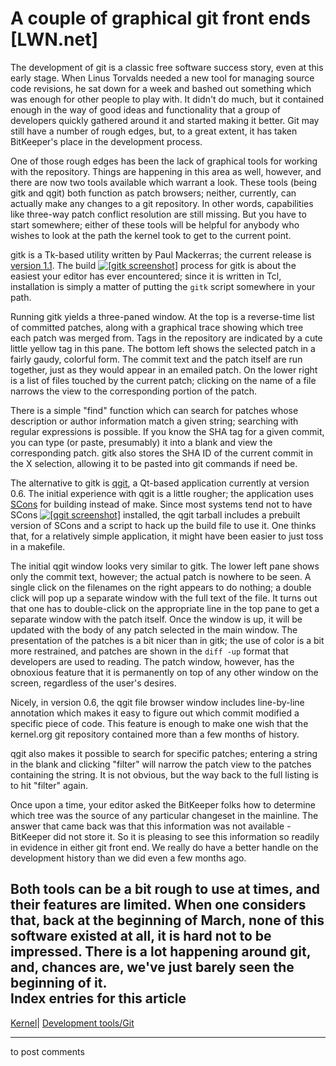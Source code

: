 # A couple of graphical git front ends [LWN.net]

The development of git is a classic free software success story, even at this early stage. When Linus Torvalds needed a new tool for managing source code revisions, he sat down for a week and bashed out something which was enough for other people to play with. It didn't do much, but it contained enough in the way of good ideas and functionality that a group of developers quickly gathered around it and started making it better. Git may still have a number of rough edges, but, to a great extent, it has taken BitKeeper's place in the development process. 

One of those rough edges has been the lack of graphical tools for working with the repository. Things are happening in this area as well, however, and there are now two tools available which warrant a look. These tools (being gitk and qgit) both function as patch browsers; neither, currently, can actually make any changes to a git repository. In other words, capabilities like three-way patch conflict resolution are still missing. But you have to start somewhere; either of these tools will be helpful for anybody who wishes to look at the path the kernel took to get to the current point. 

gitk is a Tk-based utility written by Paul Mackerras; the current release is [version 1.1](http://lwn.net/Articles/138160/). The build [![\[gitk screenshot\]](https://static.lwn.net/images/ns/kernel/gitk-sm.png)](/Articles/140350/) process for gitk is about the easiest your editor has ever encountered; since it is written in Tcl, installation is simply a matter of putting the `gitk` script somewhere in your path. 

Running gitk yields a three-paned window. At the top is a reverse-time list of committed patches, along with a graphical trace showing which tree each patch was merged from. Tags in the repository are indicated by a cute little yellow tag in this pane. The bottom left shows the selected patch in a fairly gaudy, colorful form. The commit text and the patch itself are run together, just as they would appear in an emailed patch. On the lower right is a list of files touched by the current patch; clicking on the name of a file narrows the view to the corresponding portion of the patch. 

There is a simple "find" function which can search for patches whose description or author information match a given string; searching with regular expressions is possible. If you know the SHA tag for a given commit, you can type (or paste, presumably) it into a blank and view the corresponding patch. gitk also stores the SHA ID of the current commit in the X selection, allowing it to be pasted into git commands if need be. 

The alternative to gitk is [qgit](http://sourceforge.net/projects/qgit), a Qt-based application currently at version 0.6. The initial experience with qgit is a little rougher; the application uses [SCons](http://www.scons.org/) for building instead of make. Since most systems tend not to have SCons [![\[qgit screenshot\]](https://static.lwn.net/images/ns/kernel/qgit-sm.png)](/Articles/140351/) installed, the qgit tarball includes a prebuilt version of SCons and a script to hack up the build file to use it. One thinks that, for a relatively simple application, it might have been easier to just toss in a makefile. 

The initial qgit window looks very similar to gitk. The lower left pane shows only the commit text, however; the actual patch is nowhere to be seen. A single click on the filenames on the right appears to do nothing; a double click will pop up a separate window with the full text of the file. It turns out that one has to double-click on the appropriate line in the top pane to get a separate window with the patch itself. Once the window is up, it will be updated with the body of any patch selected in the main window. The presentation of the patches is a bit nicer than in gitk; the use of color is a bit more restrained, and patches are shown in the `diff -up` format that developers are used to reading. The patch window, however, has the obnoxious feature that it is permanently on top of any other window on the screen, regardless of the user's desires. 

Nicely, in version 0.6, the qgit file browser window includes line-by-line annotation which makes it easy to figure out which commit modified a specific piece of code. This feature is enough to make one wish that the kernel.org git repository contained more than a few months of history. 

qgit also makes it possible to search for specific patches; entering a string in the blank and clicking "filter" will narrow the patch view to the patches containing the string. It is not obvious, but the way back to the full listing is to hit "filter" again. 

Once upon a time, your editor asked the BitKeeper folks how to determine which tree was the source of any particular changeset in the mainline. The answer that came back was that this information was not available - BitKeeper did not store it. So it is pleasing to see this information so readily in evidence in either git front end. We really do have a better handle on the development history than we did even a few months ago. 

Both tools can be a bit rough to use at times, and their features are limited. When one considers that, back at the beginning of March, none of this software existed at all, it is hard not to be impressed. There is a lot happening around git, and, chances are, we've just barely seen the beginning of it.  
Index entries for this article  
---  
[Kernel](/Kernel/Index)| [Development tools/Git](/Kernel/Index#Development_tools-Git)  
  


* * *

to post comments 
